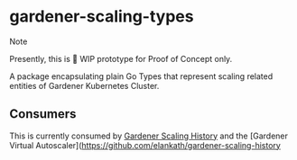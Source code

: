 # gardener-scaling-types

> [!NOTE]
> Presently, this is 🚧 WIP prototype for Proof of Concept only.

A package encapsulating plain Go Types that represent scaling related entities of Gardener Kubernetes Cluster. 

## Consumers

This is currently consumed by [Gardener Scaling History](https://github.com/elankath/gardener-scaling-history) and the [Gardener Virtual Autoscaler](https://github.com/elankath/gardener-scaling-history

